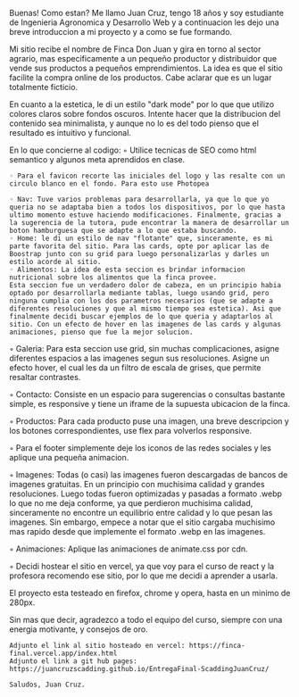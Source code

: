Buenas! Como estan? Me llamo Juan Cruz, tengo 18 años y soy estudiante de Ingenieria Agronomica y Desarrollo Web y a continuacion les dejo una breve introduccion a mi proyecto y a como se fue formando.

  Mi sitio recibe el nombre de Finca Don Juan y gira en torno al sector agrario, mas especificamente a un pequeño productor y distribuidor que vende sus productos a pequeños emprendimientos. La idea es que el sitio facilite la compra online de los productos. Cabe aclarar que es un lugar totalmente ficticio.

 En cuanto a la estetica, le di un estilo "dark mode" por lo que que utilizo colores claros sobre fondos oscuros. Intente hacer que la distribucion del contenido sea minimalista, y aunque no lo es del todo pienso que el resultado es intuitivo y funcional.

  En lo que concierne al codigo: 
    ◦ Utilice tecnicas de SEO como html semantico y algunos meta aprendidos en clase.
    
    ◦ Para el favicon recorte las iniciales del logo y las resalte con un circulo blanco en el fondo. Para esto use Photopea
    
    ◦ Nav: Tuve varios problemas para desarrollarla, ya que lo que yo queria no se adaptaba bien a todos los dispositivos, por lo que hasta ultimo momento estuve haciendo modificaciones. Finalmente, gracias a la sugerencia de la tutora, pude encontrar la manera de desarrollar un boton hamburguesa que se adapte a lo que estaba buscando.
    ◦ Home: le di un estilo de nav "flotante" que, sinceramente, es mi parte favorita del sitio. Para las cards, opte por aplicar las de Boostrap junto con su grid para luego personalizarlas y darles un estilo acorde al sitio.
    ◦ Alimentos: La idea de esta seccion es brindar informacion nutricional sobre los alimentos que la finca provee.
    Esta seccion fue un verdadero dolor de cabeza, en un principio habia optado por desarrollarla mediante tablas, luego usando grid, pero ninguna cumplia con los dos parametros necesarios (que se adapte a diferentes resoluciones y que al mismo tiempo sea estetica). Asi que finalmente decidi buscar ejemplos de lo que queria y adaptarlos al sitio. Con un efecto de hover en las imagenes de las cards y algunas animaciones, pienso que fue la mejor solucion.
 
  ◦ Galeria: Para esta seccion use grid, sin muchas complicaciones, asigne diferentes espacios a las imagenes segun sus resoluciones. Asigne un efecto hover, el cual les da un filtro de escala de grises, que permite resaltar contrastes.
  
   ◦ Contacto: Consiste en un espacio para sugerencias o consultas bastante simple, es responsive y tiene un iframe de la supuesta ubicacion de la finca.
   
   ◦ Productos: Para cada producto puse una imagen, una breve descripcion y los botones correspondientes, use flex para volverlos responsive.
   
   ◦ Para el footer simplemente deje los iconos de las redes sociales y les aplique una pequeña animacion.
   
   ◦ Imagenes: Todas (o casi) las imagenes fueron descargadas de bancos de imagenes gratuitas. En un principio con muchisima calidad y grandes resoluciones. Luego todas fueron optimizadas y pasadas a formato .webp lo que no me deja conforme, ya que perdieron muchisima calidad, sinceramente no encontre un equilibrio entre calidad y lo que pesan las imagenes. Sin embargo, empece a notar que el sitio cargaba muchisimo mas rapido desde que implemente el formato .webp en las imagenes.
   
   ◦ Animaciones: Aplique las animaciones de animate.css por cdn.
    
   ◦ Decidi hostear el sitio en vercel, ya que voy para el curso de react y la profesora recomendo ese sitio, por lo que me decidi a aprender a usarla.
   
   
   El proyecto esta testeado en firefox, chrome y opera, hasta en un minimo de 280px.
   
   Sin mas que decir, agradezco a todo el equipo del curso, siempre con una energia motivante, y consejos de oro.
    
    Adjunto el link al sitio hosteado en vercel: https://finca-final.vercel.app/index.html
    Adjunto el link a git hub pages: https://juancruzscadding.github.io/EntregaFinal-ScaddingJuanCruz/
    
    Saludos, Juan Cruz.
    
